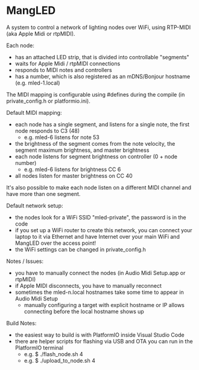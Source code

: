 # MangLED

A system to control a network of lighting nodes over WiFi, using RTP-MIDI (aka Apple Midi or rtpMIDI).

Each node:
- has an attached LED strip, that is divided into controllable "segments"
- waits for Apple Midi / rtpMIDI connections
- responds to MIDI notes and controllers
- has a number, which is also registered as an mDNS/Bonjour hostname (e.g. mled-1.local)

The MIDI mapping is configurable using #defines during the compile (in private_config.h or platformio.ini).

Default MIDI mapping:
- each node has a single segment, and listens for a single note, the first node responds to C3 (48)
  - e.g. mled-6 listens for note 53
- the brightness of the segment comes from the note velocity, the segment maximum brightness, and master brightness
- each node listens for segment brightness on controller (0 + node number)
  - e.g. mled-6 listens for brightness CC 6
- all nodes listen for master brightness on CC 40

It's also possible to make each node listen on a different MIDI channel and have more than one segment.

Default network setup:
- the nodes look for a WiFi SSID "mled-private", the password is in the code
- if you set up a WiFi router to create this network, you can connect your laptop to it via Ethernet and have Internet over your main WiFi and MangLED over the access point!
- the WiFi settings can be changed in private_config.h

Notes / Issues:
- you have to manually connect the nodes (in Audio Midi Setup.app or rtpMIDI)
- if Apple MIDI disconnects, you have to manually reconnect
- sometimes the mled-n.local hostnames take some time to appear in Audio Midi Setup
  - manually configuring a target with explicit hostname or IP allows connecting before the local hostname shows up

Build Notes:
- the easiest way to build is with PlatformIO inside Visual Studio Code
- there are helper scripts for flashing via USB and OTA you can run in the PlatformIO terminal
  - e.g. $ ./flash_node.sh 4
  - e.g. $ ./upload_to_node.sh 4
